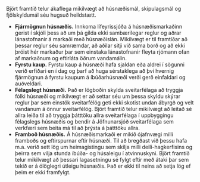 Björt framtíð telur ákaflega mikilvægt að húsnæðismál, skipulagsmál og fjölskyldumál séu hugsuð heildstætt.
- **Fjármögnun húsnæðis.** Innkoma lífeyrissjóða á húsnæðismarkaðinn gerist í skjóli þess að um þá gilda ekki sambærilegar reglur og aðrar lánastofnanir á markaði með húsnæðislán. Mikilvægt er til framtíðar að þessar reglur séu samræmdar, að aðilar sitji við sama borð og að ekki þróist hér markaður þar sem einstaka lánastofnanir fleyta rjómann ofan af markaðnum og eftirláta öðrum vandamálin.
- **Fyrstu kaup.** Fyrstu kaup á húsnæði hafa sjaldan eða aldrei í sögunni verið erfiðari en í dag og þarf að huga sérstaklega að því hvernig fjármögnun á fyrstu kaupum á íbúðarhúsnæði verði gerð einfaldari og auðveldari.
- **Félagslegt húsnæði.** Það er lögboðin skylda sveitarfélaga að tryggja fólki húsnæði og mikilvægt er að settar séu um þessa skyldu skýrar reglur þar sem einstök sveitarfélög geti ekki skotist undan ábyrgð og velt vandanum á önnur sveitarfélög. Björt framtíð telur mikilvægt að leitað sé allra leiða til að tryggja þátttöku allra sveitarfélaga í uppbyggingu félagslegs húsnæðis og bendir á Jöfnunarsjóð sveitarfélaga sem verkfæri sem beita má til að þrýsta á þátttöku allra.
- **Framboð húsnæðis.** Á húsnæðismarkaði er mikið ójafnvægi milli framboðs og eftirspurnar eftir húsnæði. Til að bregðast við þessu hafa m.a. verið sett lög um heimagistingu sem skilja milli deili-hagkerfisins og þeirra sem vilja stunda íbúða- og húsaleigu í atvinnuskyni. Björt framtíð telur mikilvægt að þessari lagasetningu sé fylgt eftir með átaki þar sem tekið er á ólöglegri útleigu húsnæðis. Það er ekki til neins að setja lög ef þeim er ekki framfylgt.
